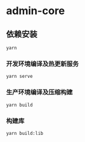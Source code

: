 # admin-core

## 依赖安装
```
yarn
```

### 开发环境编译及热更新服务
```
yarn serve
```

### 生产环境编译及压缩构建
```
yarn build
```

### 构建库
```
yarn build:lib
```